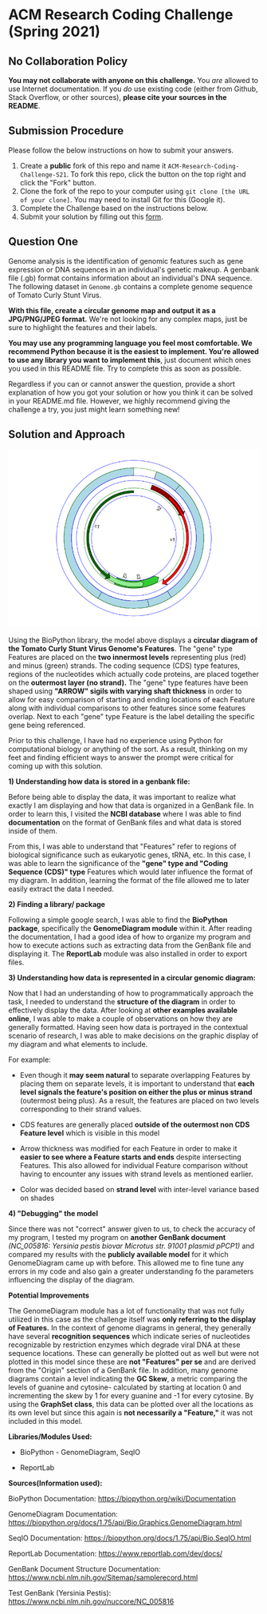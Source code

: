 # ACM Research Coding Challenge (Spring 2021)

## No Collaboration Policy

**You may not collaborate with anyone on this challenge.** You _are_ allowed to use Internet documentation. If you _do_ use existing code (either from Github, Stack Overflow, or other sources), **please cite your sources in the README**.

## Submission Procedure

Please follow the below instructions on how to submit your answers.

1. Create a **public** fork of this repo and name it `ACM-Research-Coding-Challenge-S21`. To fork this repo, click the button on the top right and click the "Fork" button.
2. Clone the fork of the repo to your computer using `git clone [the URL of your clone]`. You may need to install Git for this (Google it).
3. Complete the Challenge based on the instructions below.
4. Submit your solution by filling out this [form](https://acmutd.typeform.com/to/uqAJNXUe).

## Question One

Genome analysis is the identification of genomic features such as gene expression or DNA sequences in an individual's genetic makeup. A genbank file (.gb) format contains information about an individual's DNA sequence. The following dataset in `Genome.gb` contains a complete genome sequence of Tomato Curly Stunt Virus. 

**With this file, create a circular genome map and output it as a JPG/PNG/JPEG format.** We're not looking for any complex maps, just be sure to highlight the features and their labels.

**You may use any programming language you feel most comfortable. We recommend Python because it is the easiest to implement. You're allowed to use any library you want to implement this**, just document which ones you used in this README file. Try to complete this as soon as possible.

Regardless if you can or cannot answer the question, provide a short explanation of how you got your solution or how you think it can be solved in your README.md file. However, we highly recommend giving the challenge a try, you just might learn something new!

## Solution and Approach

![TCSV_DIAGRAM_PNG](TCSV_Diagram_PNG.png)

Using the BioPython library, the model above displays a **circular diagram of the Tomato Curly Stunt Virus Genome's Features**. The "gene" type Features are placed on the **two innermost levels** representing plus (red) and minus (green) strands. The coding sequence (CDS) type features, regions of the nucleotides which actually code proteins, are placed together on the **outermost layer (no strand).** The "gene" type features have been shaped using **"ARROW" sigils with varying shaft thickness** in order to allow for easy comparison of starting and ending locations of each Feature along with individual comparisons to other features since some features overlap. Next to each "gene" type Feature is the label detailing the specific gene being referenced.

Prior to this challenge, I have had no experience using Python for computational biology or anything of the sort. As a result, thinking on my feet and finding efficient ways to answer the prompt were critical for coming up with this solution.

**1) Understanding how data is stored in a genbank file:**

Before being able to display the data, it was important to realize what exactly I am displaying and how that data is organized in a GenBank file. In order to learn this, I visited the **NCBI database** where I was able to find **documentation** on the format of GenBank files and what data is stored inside of them.
 
From this, I was able to understand that "Features" refer to regions of biological significance such as eukaryotic genes, tRNA, etc. In this case, I was able to learn the significance of the **"gene" type and "Coding Sequence (CDS)" type** Features which would later influence the format of my diagram. In addition, learning the format of the file allowed me to later easily extract the data I needed.  

**2) Finding a library/ package**

Following a simple google search, I was able to find the **BioPython package**, specifically the **GenomeDiagram module** within it. After reading the documentation, I had a good idea of how to organize my program and how to execute actions such as extracting data from the GenBank file and displaying it. The **ReportLab** module was also installed in order to export files.

**3) Understanding how data is represented in a circular genomic diagram:**

Now that I had an understanding of how to programmatically approach the task, I needed to understand the **structure of the diagram** in order to effectively display the data. After looking at **other examples available online**, I was able to make a couple of observations on how they are generally formatted. Having seen how data is portrayed in the contextual scenario of research, I was able to make decisions on the graphic display of my diagram and what elements to include.

For example:

* Even though it **may seem natural** to separate overlapping Features by placing them on separate levels, it is important to understand that **each level signals the feature's position on either the plus or minus strand** (outermost being plus). As a result, the features are placed on two levels corresponding to their strand values.

* CDS features are generally placed **outside of the outermost non CDS Feature level** which is visible in this model

* Arrow thickness was modified for each Feature in order to make it **easier to see where a Feature starts and ends** despite intersecting Features. This also allowed for individual Feature comparison without having to encounter any issues with strand levels as mentioned earlier.

* Color was decided based on **strand level** with inter-level variance based on shades

**4) "Debugging" the model**

Since there was not "correct" answer given to us, to check the accuracy of my program, I tested my program on **another GenBank document** _(NC_005816: Yersinia pestis biovar Microtus str. 91001 plasmid pPCP1)_ and compared my results with the **publicly available model** for it which GenomeDiagram came up with before. This allowed me to fine tune any errors in my code and also gain a greater understanding fo the parameters influencing the display of the diagram.

**Potential Improvements**

The GenomeDiagram module has a lot of functionality that was not fully utilized in this case as the challenge itself was **only referring to the display of Features.** In the context of genome diagrams in general, they generally have several **recognition sequences** which indicate series of nucleotides recognizable by restriction enzymes which degrade viral DNA at these sequence locations. These can generally be plotted out as well but were not plotted in this model since these are **not "Features" per se** and are derived from the "Origin" section of a GenBank file. In addition, many genome diagrams contain a level indicating the **GC Skew**, a metric comparing the levels of guanine and cytosine- calculated by starting at location 0 and incrementing the skew by 1 for every guanine and -1 for every cytosine. By using the **GraphSet class**, this data can be plotted over all the locations as its own level but since this again is **not necessarily a "Feature,"** it was not included in this model. 

**Libraries/Modules Used:**

* BioPython - GenomeDiagram, SeqIO

* ReportLab

**Sources(Information used):**

BioPython Documentation: https://biopython.org/wiki/Documentation

GenomeDiagram Documentation: https://biopython.org/docs/1.75/api/Bio.Graphics.GenomeDiagram.html

SeqIO Documentation: https://biopython.org/docs/1.75/api/Bio.SeqIO.html

ReportLab Documentation: https://www.reportlab.com/dev/docs/

GenBank Document Structure Documentation: https://www.ncbi.nlm.nih.gov/Sitemap/samplerecord.html

Test GenBank (Yersinia Pestis): https://www.ncbi.nlm.nih.gov/nuccore/NC_005816